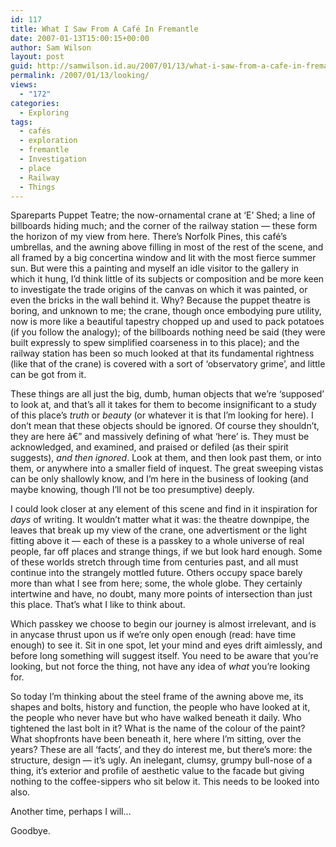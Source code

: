 ```yaml
---
id: 117
title: What I Saw From A Café In Fremantle
date: 2007-01-13T15:00:15+00:00
author: Sam Wilson
layout: post
guid: http://samwilson.id.au/2007/01/13/what-i-saw-from-a-cafe-in-fremantle/
permalink: /2007/01/13/looking/
views:
  - "172"
categories:
  - Exploring
tags:
  - cafés
  - exploration
  - fremantle
  - Investigation
  - place
  - Railway
  - Things
---
```

Spareparts Puppet Teatre; the now-ornamental crane at ‘E’ Shed; a line of billboards hiding much; and the corner of the railway station — these form the horizon of my view from here. There’s Norfolk Pines, this café’s umbrellas, and the awning above filling in most of the rest of the scene, and all framed by a big concertina window and lit with the most fierce summer sun. But were this a painting and myself an idle visitor to the gallery in which it hung, I’d think little of its subjects or composition and be more keen to investigate the trade origins of the canvas on which it was painted, or even the bricks in the wall behind it. Why? Because the puppet theatre is boring, and unknown to me; the crane, though once embodying pure utility, now is more like a beautiful tapestry chopped up and used to pack potatoes (if you follow the analogy); of the billboards nothing need be said (they were built expressly to spew simplified coarseness in to this place); and the railway station has been so much looked at that its fundamental rightness (like that of the crane) is covered with a sort of ‘observatory grime’, and little can be got from it.

These things are all just the big, dumb, human objects that we’re ‘supposed’ to look at, and that’s all it takes for them to become insignificant to a study of this place’s _truth_ or _beauty_ (or whatever it is that I’m looking for here). I don’t mean that these objects should be ignored. Of course they shouldn’t, they are here â€” and massively defining of what ‘here’ is. They must be acknowledged, and examined, and praised or defiled (as their spirit suggests), _and then ignored_. Look at them, and then look past them, or into them, or anywhere into a smaller field of inquest. The great sweeping vistas can be only shallowly know, and I’m here in the business of looking (and maybe knowing, though I’ll not be too presumptive) deeply.

I could look closer at any element of this scene and find in it inspiration for _days_ of writing. It wouldn’t matter what it was: the theatre downpipe, the leaves that break up my view of the crane, one advertisment or the light fitting above it — each of these is a passkey to a whole universe of real people, far off places and strange things, if we but look hard enough. Some of these worlds stretch through time from centuries past, and all must continue into the strangely mottled future. Others occupy space barely more than what I see from here; some, the whole globe. They certainly intertwine and have, no doubt, many more points of intersection than just this place. That’s what I like to think about.

Which passkey we choose to begin our journey is almost irrelevant, and is in anycase thrust upon us if we’re only open enough (read: have time enough) to see it. Sit in one spot, let your mind and eyes drift aimlessly, and before long something will suggest itself. You need to be aware that you’re looking, but not force the thing, not have any idea of _what_ you’re looking for.

So today I’m thinking about the steel frame of the awning above me, its shapes and bolts, history and function, the people who have looked at it, the people who never have but who have walked beneath it daily. Who tightened the last bolt in it? What is the name of the colour of the paint? What shopfronts have been beneath it, here where I’m sitting, over the years? These are all ‘facts’, and they do interest me, but there’s more: the structure, design — it’s ugly. An inelegant, clumsy, grumpy bull-nose of a thing, it’s exterior and profile of aesthetic value to the facade but giving nothing to the coffee-sippers who sit below it. This needs to be looked into also.

Another time, perhaps I will…

Goodbye.
